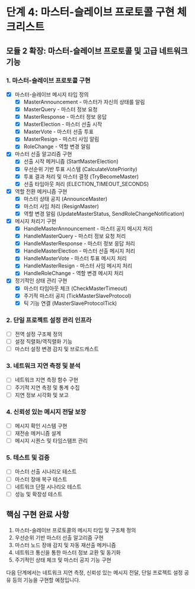 # 단계 4: 마스터-슬레이브 프로토콜 구현 체크리스트

## 모듈 2 확장: 마스터-슬레이브 프로토콜 및 고급 네트워크 기능

### 1. 마스터-슬레이브 프로토콜 구현
- [x] 마스터-슬레이브 메시지 타입 정의
  - [x] MasterAnnouncement - 마스터가 자신의 상태를 알림
  - [x] MasterQuery - 마스터 정보 요청
  - [x] MasterResponse - 마스터 정보 응답
  - [x] MasterElection - 마스터 선출 시작
  - [x] MasterVote - 마스터 선출 투표
  - [x] MasterResign - 마스터 사임 알림
  - [x] RoleChange - 역할 변경 알림

- [x] 마스터 선출 알고리즘 구현
  - [x] 선출 시작 메커니즘 (StartMasterElection)
  - [x] 우선순위 기반 투표 시스템 (CalculateVotePriority)
  - [x] 투표 결과 처리 및 마스터 결정 (TryBecomeMaster)
  - [x] 선출 타임아웃 처리 (ELECTION_TIMEOUT_SECONDS)

- [x] 역할 전환 메커니즘 구현
  - [x] 마스터 상태 공지 (AnnounceMaster)
  - [x] 마스터 사임 처리 (ResignMaster)
  - [x] 역할 변경 알림 (UpdateMasterStatus, SendRoleChangeNotification)

- [x] 메시지 처리기 구현
  - [x] HandleMasterAnnouncement - 마스터 공지 메시지 처리
  - [x] HandleMasterQuery - 마스터 정보 요청 처리
  - [x] HandleMasterResponse - 마스터 정보 응답 처리
  - [x] HandleMasterElection - 마스터 선출 메시지 처리
  - [x] HandleMasterVote - 마스터 투표 메시지 처리
  - [x] HandleMasterResign - 마스터 사임 메시지 처리
  - [x] HandleRoleChange - 역할 변경 메시지 처리

- [x] 정기적인 상태 관리 구현
  - [x] 마스터 타임아웃 체크 (CheckMasterTimeout)
  - [x] 주기적 마스터 공지 (TickMasterSlaveProtocol)
  - [x] 틱 기능 연결 (MasterSlaveProtocolTick)

### 2. 단일 프로젝트 설정 관리 인프라
- [ ] 전역 설정 구조체 정의
- [ ] 설정 직렬화/역직렬화 기능
- [ ] 마스터 설정 변경 감지 및 브로드캐스트

### 3. 네트워크 지연 측정 및 분석
- [ ] 네트워크 지연 측정 함수 구현
- [ ] 주기적 지연 측정 및 통계 수집
- [ ] 지연 정보 시각화 및 보고

### 4. 신뢰성 있는 메시지 전달 보장
- [ ] 메시지 확인 시스템 구현
- [ ] 재전송 메커니즘 설계
- [ ] 메시지 시퀀스 및 타임스탬프 관리

### 5. 테스트 및 검증
- [ ] 마스터 선출 시나리오 테스트
- [ ] 마스터 장애 복구 테스트
- [ ] 네트워크 단절 시나리오 테스트
- [ ] 성능 및 확장성 테스트

## 핵심 구현 완료 사항
1. 마스터-슬레이브 프로토콜의 메시지 타입 및 구조체 정의
2. 우선순위 기반 마스터 선출 알고리즘 구현
3. 마스터 노드 장애 감지 및 자동 재선출 메커니즘
4. 네트워크 통신을 통한 마스터 정보 교환 및 동기화
5. 주기적인 상태 체크 및 마스터 공지 기능 구현

다음 단계에서는 네트워크 지연 측정, 신뢰성 있는 메시지 전달, 단일 프로젝트 설정 공유 등의 기능을 구현할 예정입니다.